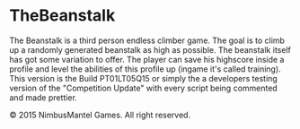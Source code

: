 # TheBeanstalk
The Beanstalk is a third person endless climber game. The goal is to climb up a randomly generated beanstalk as high as possible. The beanstalk itself has got some variation to offer. The player can save his highscore inside a profile and level the abilities of this profile up (ingame it's called training).
This version is the Build PT01LT05Q15 or simply the a developers testing version of the "Competition Update" with every script being commented and made prettier.

© 2015 NimbusMantel Games. All right reserved.
